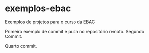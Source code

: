 # exemplos-ebac
Exemplos de projetos para o curso da EBAC

Primeiro exemplo de commit e push no repositório remoto.
Segundo Commit.

Quarto commit.
